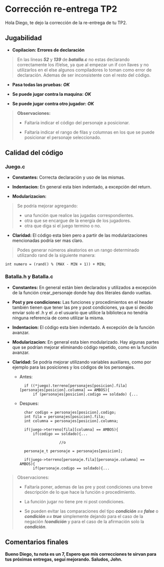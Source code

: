 # Corrección re-entrega TP2

Hola Diego, te dejo la corrección de la re-entrega de tu TP2.

## Jugabilidad

- **Copilacion:** **Errores de declaración**

> En las lineas ***52*** y ***139*** de ***batalla.c*** no estas declarando correctamente los if/else, ya que al empezar un if con llaves y no utilizarlos en el else algunos compiladores lo toman como error de declaración. Ademas de ser inconsistente con el resto del código.

- **Pasa todas las pruebas:** ***OK***

- **Se puede jugar contra la maquina:** ***OK***

- **Se puede jugar contra otro jugador:** ***OK***

> **Observaciones:**
>
> - Faltaría indicar el código del personaje a posicionar.
>
> - Faltaría indicar el rango de filas y columnas en los que se puede posicionar el personaje seleccionado.

## Calidad del código

### Juego.c

- **Constantes:** Correcta declaración y uso de las mismas.

- **Indentacion:** En general esta bien indentado, a excepción del return.

- **Modularizacion:**

> Se podría mejorar agregando:
>
> - una función que realice las jugadas correspondientes.
> - otra que se encargue de la energía de los jugadores.
> - otra que diga si el juego termino o no.

- **Claridad:** El código esta bien pero a partir de las modularizaciones mencionadas podría ser mas claro.

> Podes generar números aleatorios en un rango determinado utilizando rand de la siguiente manera:

    int numero = (rand() % (MAX - MIN + 1)) + MIN;

### Batalla.h y Batalla.c

- **Constantes:** En general están bien declarados y utilizados a excepción de la función crear_personaje donde hay dos literales dando vueltas.

- **Post y pre condiciones:** Las funciones y procedimientos en el header también tienen que tener las pre y post condiciones, ya que si decido enviar solo el .h y el .o el usuario que utilice la biblioteca no tendría ninguna referencia de como utilizar la misma.

- **Indentacion:** El código esta bien indentado. A excepción de la función avanzar.

- **Modularizacion:** En general esta bien modularizado. Hay algunas partes que se podrían mejorar eliminando código repetido, como en la función avanzar.

- **Claridad:** Se podría mejorar utilizando variables auxiliares, como por ejemplo para las posiciones y los códigos de los personajes.

    - Antes:

            if ((*juego).terreno[personajes[posicion].fila][personajes[posicion].columna] == AMBOS){
                if (personajes[posicion].codigo == soldado) {...

    - Despues:

            char codigo = personajes[posicion].codigo;
            int fila = personajes[posicion].fila;
            int columna = personajes[posicion].columna;

            if(juego->terreno[fila][columna] == AMBOS){
                if(codigo == soldado){...

                            //o

            personaje_t personaje = personajes[posicion];

            if(juego->terreno[personaje.fila][personaje.columna] == AMBOS){
                if(personaje.codigo == soldado){...

> Observaciones:
>
> - Faltaría poner, ademas de las pre y post condiciones una breve descripción de lo que hace la función o procedimiento.
>
> - La función jugar no tiene pre ni post condiciones.
>
> - Se pueden evitar las comparaciones del tipo ***condición == false*** o ***condición == true*** simplemente dejando para el caso de la negación ***!condición*** y para el caso de la afirmación solo la ***condición***.

## Comentarios finales

**Bueno Diego, tu nota es un 7, Espero que mis correcciones te sirvan para tus próximas entregas, seguí mejorando. Saludos, John.**
